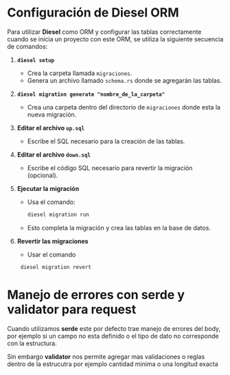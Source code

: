 # Configuración de Diesel ORM

Para utilizar **Diesel** como ORM y configurar las tablas correctamente cuando se inicia un proyecto con este ORM, se utiliza la siguiente secuencia de comandos:

1. **`diesel setup`**

   - Crea la carpeta llamada `migraciones`.
   - Genera un archivo llamado `schema.rs` donde se agregarán las tablas.

2. **`diesel migration generate "nombre_de_la_carpeta"`**

   - Crea una carpeta dentro del directorio de `migraciones` donde esta la nueva migración.

3. **Editar el archivo `up.sql`**

   - Escribe el SQL necesario para la creación de las tablas.

4. **Editar el archivo `down.sql`**

   - Escribe el código SQL necesario para revertir la migración (opcional).

5. **Ejecutar la migración**

   - Usa el comando:
     ```bash
     diesel migration run
     ```
   - Esto completa la migración y crea las tablas en la base de datos.

6. **Revertir las migraciones**
   - Usar el comando
   ```bash
    diesel migration revert
   ```

# Manejo de errores con serde y validator para request

Cuando utilizamos **serde** este por defecto trae manejo de errores del body, por ejemplo si un campo no esta definido o el tipo de dato no corresponde con la estructura.

Sin embargo **validator** nos permite agregar mas validaciones o reglas dentro de la estrucutra por ejemplo cantidad minima o una longitud exacta
